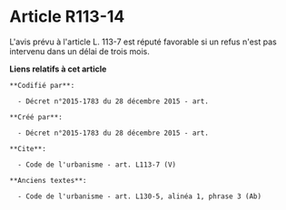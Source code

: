 # Article R113-14

L'avis prévu à l'article L. 113-7 est réputé favorable si un refus n'est pas intervenu dans un délai de trois mois.

**Liens relatifs à cet article**

	**Codifié par**:

	  - Décret n°2015-1783 du 28 décembre 2015 - art.

	**Créé par**:

	  - Décret n°2015-1783 du 28 décembre 2015 - art.

	**Cite**:

	  - Code de l'urbanisme - art. L113-7 (V)

	**Anciens textes**:

	  - Code de l'urbanisme - art. L130-5, alinéa 1, phrase 3 (Ab)
